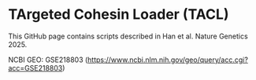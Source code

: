# TArgeted Cohesin Loader (TACL)

This GitHub page contains scripts described in Han et al. Nature Genetics 2025.

NCBI GEO: GSE218803 (https://www.ncbi.nlm.nih.gov/geo/query/acc.cgi?acc=GSE218803)


